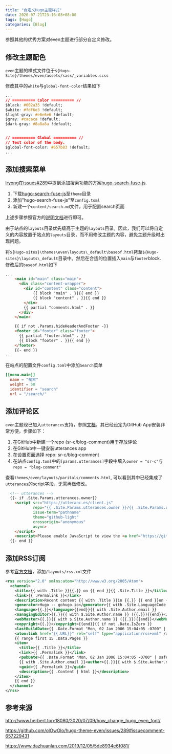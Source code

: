 ```yaml
---
title: "自定义Hugo主题样式"
date: 2020-07-21T23:16:03+08:00
tags: [Hugo]
categories: [Blog] 
---
```


参照其他的优秀方案对even主题进行部分自定义修改。

<!-- more -->

## 修改主题配色

`even`主题的样式文件位于`${Hugo-Site}/themes/even/assets/sass/_variables.scss`

修改其中的`white`与`global-font-color`结果如下

```css
...
// ========== Color ========== //
$black: #002a35 !default;
$white: #fdf6e3 !default;
$light-gray: #e6e6e6 !default;
$gray: #cacaca !default;
$dark-gray: #8a8a8a !default;


// ========== Global ========== //
// Text color of the body.
$global-font-color: #657b83 !default;
...
```

## 添加搜索菜单

[lryong](https://github.com/lryong)在[issues#289](https://github.com/olOwOlo/hugo-theme-even/issues/289)中提到添加搜索功能的方案[hugo-search-fuse-js](https://github.com/kaushalmodi/hugo-search-fuse-js).

1. 下载[hugo-search-fuse-js](https://github.com/kaushalmodi/hugo-search-fuse-js)至`theme`目录
2. 添加"hugo-search-fuse-js"至`config.toml`
3. 新建一个`content/search.md`文件，用于配置search页面

上述步骤参照官方的[说明文档](https://github.com/kaushalmodi/hugo-search-fuse-js)进行即可。

由于站点的`layouts`目录优先级高于主题的`layouts`目录。因此，我们可以将自定义的内容放置于站点的`layouts`目录，而不用修改主题的内容，避免主题升级时出现问题。

将`${Hugo-sites}\themes\even\layouts\_default\baseof.html`拷至`${Hugo-sites}\layouts\_default`目录中。然后在合适的位置插入`main`与`footer`block. 修改后的`baseof.html`如下

```html
...
    <main id="main" class="main">
      <div class="content-wrapper">
        <div id="content" class="content">
            {{ block "main" . }}{{ end }}
			{{ block "content" . }}{{ end }}
        </div>
        {{ partial "comments.html" . }}
      </div>
    </main>

    {{ if not .Params.hideHeaderAndFooter -}}
    <footer id="footer" class="footer">
      {{ partial "footer.html" . }}
      {{ block "footer" . }}{{ end }}
    </footer>
    {{- end }}
...
```

在站点的配置文件`config.toml`中添加`Search`菜单

```toml
[[menu.main]]
  name = "搜索"
  weight = 50
  identifier = "search"
  url = "/search/"
```

## 添加评论区

`even`主题现已加入`utterances`支持，参照[文档](https://utteranc.es/)，其已经设定为GitHub App安装非常方便，步骤如下：

1. 在GitHub中新建一个repo (sr-c/blog-comment)用于存放评论
2. 在GitHub中一键安装utterances app
3. 在设置页面选择 repo: sr-c/blog-comment
4. 在站点`config.toml`中的`[params.utterances]`字段中填入`owner = "sr-c"`与`repo = "blog-comment"`

查看`themes/even/layouts/paritals/comments.html`, 可以看到其中已经集成了`utterances`的script字段，无需再做修改。

```html
  <!-- utterances -->
  {{- if .Site.Params.utterances.owner}}
    <script src="https://utteranc.es/client.js"
            repo="{{ .Site.Params.utterances.owner }}/{{ .Site.Params.utterances.repo }}"
            issue-term="pathname"
            theme="github-light"
            crossorigin="anonymous"
            async>
    </script>
    <noscript>Please enable JavaScript to view the <a href="https://github.com/utterance">comments powered by utterances.</a></noscript>
  {{- end }}
```

## 添加RSS订阅

参考[官方文档](https://www.gohugo.org/doc/templates/rss/)，添加`/layouts/rss.xml`文件

```xml
<rss version="2.0" xmlns:atom="http://www.w3.org/2005/Atom">
  <channel>
    <title>{{ with .Title }}{{.}} on {{ end }}{{ .Site.Title }}</title>
    <link>{{ .Permalink }}</link>
    <description>Recent content {{ with .Title }}in {{.}} {{ end }}on {{ .Site.Title }}</description>
    <generator>Hugo -- gohugo.io</generator>{{ with .Site.LanguageCode }}
    <language>{{.}}</language>{{end}}{{ with .Site.Author.email }}
    <managingEditor>{{.}}{{ with $.Site.Author.name }} ({{.}}){{end}}</managingEditor>{{end}}{{ with .Site.Author.email }}
    <webMaster>{{.}}{{ with $.Site.Author.name }} ({{.}}){{end}}</webMaster>{{end}}{{ with .Site.Copyright }}
    <copyright>{{.}}</copyright>{{end}}{{ if not .Date.IsZero }}
    <lastBuildDate>{{ .Date.Format "Mon, 02 Jan 2006 15:04:05 -0700" | safeHTML }}</lastBuildDate>{{ end }}
    <atom:link href="{{.URL}}" rel="self" type="application/rss+xml" />
    {{ range first 15 .Data.Pages }}
    <item>
      <title>{{ .Title }}</title>
      <link>{{ .Permalink }}</link>
      <pubDate>{{ .Date.Format "Mon, 02 Jan 2006 15:04:05 -0700" | safeHTML }}</pubDate>
      {{ with .Site.Author.email }}<author>{{.}}{{ with $.Site.Author.name }} ({{.}}){{end}}</author>{{end}}
      <guid>{{ .Permalink }}</guid>
      <description>{{ .Content | html }}</description>
    </item>
    {{ end }}
  </channel>
</rss>
```



## 参考来源

http://www.herbert.top:18080/2020/07/09/how_change_hugo_even_font/

https://github.com/olOwOlo/hugo-theme-even/issues/289#issuecomment-657229431

https://www.dazhuanlan.com/2019/12/05/5de8934e6f081/